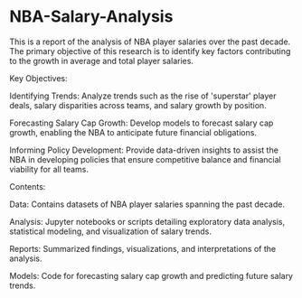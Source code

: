 # NBA-Salary-Analysis
This is a report of the analysis of NBA player salaries over the past decade. The primary objective of this research is to identify key factors contributing to the growth in average and total player salaries.

Key Objectives:

Identifying Trends: Analyze trends such as the rise of 'superstar' player deals, salary disparities across teams, and salary growth by position.

Forecasting Salary Cap Growth: Develop models to forecast salary cap growth, enabling the NBA to anticipate future financial obligations.

Informing Policy Development: Provide data-driven insights to assist the NBA in developing policies that ensure competitive balance and financial viability for all teams.

Contents:

Data: Contains datasets of NBA player salaries spanning the past decade.

Analysis: Jupyter notebooks or scripts detailing exploratory data analysis, statistical modeling, and visualization of salary trends.

Reports: Summarized findings, visualizations, and interpretations of the analysis.

Models: Code for forecasting salary cap growth and predicting future salary trends.

